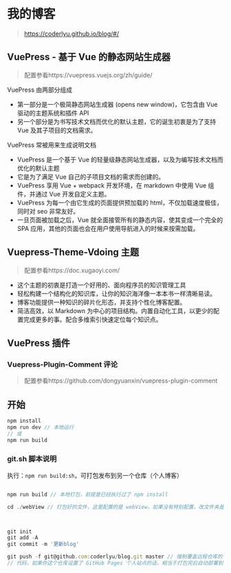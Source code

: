 # 我的博客

> https://coderlyu.github.io/blog/#/

## VuePress - 基于 Vue 的静态网站生成器

> 配置参看https://vuepress.vuejs.org/zh/guide/

VuePress 由两部分组成

- 第一部分是一个极简静态网站生成器 (opens new window)，它包含由 Vue 驱动的主题系统和插件 API
- 另一个部分是为书写技术文档而优化的默认主题，它的诞生初衷是为了支持 Vue 及其子项目的文档需求。

VuePress 常被用来生成说明文档

- VuePress 是一个基于 Vue 的轻量级静态网站生成器，以及为编写技术文档而优化的默认主题
- 它是为了满足 Vue 自己的子项目文档的需求而创建的。
- VuePress 享用 Vue + webpack 开发环境，在 markdown 中使用 Vue 组件，并通过 Vue 开发自定义主题。
- VuePress 为每一个由它生成的页面提供预加载的 html，不仅加载速度极佳，同时对 seo 非常友好。
- 一旦页面被加载之后，Vue 就全面接管所有的静态内容，使其变成一个完全的 SPA 应用，其他的页面也会在用户使用导航进入的时候来按需加载。

## Vuepress-Theme-Vdoing 主题

> 配置参看https://doc.xugaoyi.com/

- 这个主题的初衷是打造一个好用的、面向程序员的知识管理工具
- 轻松构建一个结构化的知识库，让你的知识海洋像一本本书一样清晰易读。
- 博客功能提供一种知识的碎片化形态，并支持个性化博客配置。
- 简洁高效，以 Markdown 为中心的项目结构。内置自动化工具，以更少的配置完成更多的事。配合多维索引快速定位每个知识点。

## VuePress 插件

### Vuepress-Plugin-Comment 评论

> 配置参看https://github.com/dongyuanxin/vuepress-plugin-comment

## 开始

```js
npm install
npm run dev // 本地运行
// 或
npm run build
```

### git.sh 脚本说明

执行：`npm run build:sh`，可打包发布到另一个仓库（个人博客）

```js

npm run build // 本地打包，前提是已经执行过了 npm install

cd ./webView // 打包好的文件，这里配置的是 webView，如果没有特别配置，改文件夹是在 docs/.vuepress/dist



git init
git add -A
git commit -m '更新blog'

git push -f git@github.com:coderlyu/blog.git master // 强制覆盖远程仓库的 master 分支，这里的 git 仓库改成你自己的，此时提交上去的就是打包好的
// 代码，如果你这个仓库设置了 GitHub Pages 个人站点的话，相当于打包完后自动部署到了你的站点（我这里用来做个人博客网站）
```
